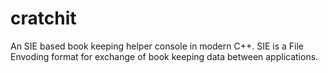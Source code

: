 # cratchit
An SIE based book keeping helper console in modern C++. SIE is a File Envoding format for exchange of book keeping data between applications.
